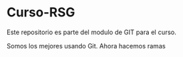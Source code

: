 # Curso-RSG

Este repositorio es parte del modulo de GIT para el curso.

Somos los mejores usando Git. Ahora hacemos ramas

